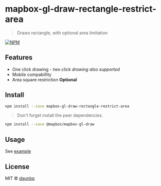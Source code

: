 # mapbox-gl-draw-rectangle-restrict-area

> Draws rectangle, with optional area limitation

[![NPM](https://img.shields.io/npm/v/mapbox-gl-draw-rectangle-restrict-area.svg)](https://www.npmjs.com/package/mapbox-gl-draw-rectangle-restrict-area)

## Features

- One click drawing - _two click drawing also supported_
- Mobile compabillity
- Area square restriction **Optional**

## Install

```bash
npm install --save mapbox-gl-draw-rectangle-restrict-area
```

> Don't forget install the peer dependencies.

```bash
npm install --save @mapbox/mapbox-gl-draw
```

## Usage

See [example](https://github.com/dqunbp/mapbox-gl-draw-rectangle-restrict-area/blob/master/example/index.js)

## License

MIT © [dqunbp](LICENSE)
